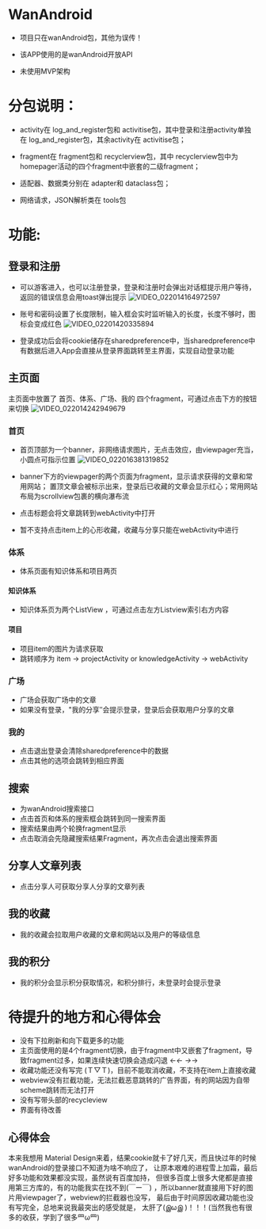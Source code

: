 # WanAndroid
* 项目只在wanAndroid包，其他为误传！

* 该APP使用的是wanAndroid开放API  

* 未使用MVP架构

# 分包说明：
* activity在 log_and_register包和 activitise包，其中登录和注册activity单独在 log_and_register包，其余activity在 activitise包； 

* fragment在 fragment包和 recyclerview包，其中 recyclerview包中为homepager活动的四个fragment中嵌套的二级fragment；  

* 适配器、数据类分别在 adapter和 dataclass包； 

* 网络请求，JSON解析类在 tools包

# 功能:

## 登录和注册


* 可以游客进入，也可以注册登录，登录和注册时会弹出对话框提示用户等待，返回的错误信息会用toast弹出提示
![VIDEO_022014164972597](https://user-images.githubusercontent.com/73435804/108591477-f0b21c00-73a3-11eb-98d1-a08f1e231fe8.gif)

* 账号和密码设置了长度限制，输入框会实时监听输入的长度，长度不够时，图标会变成红色
![VIDEO_02201420335894](https://user-images.githubusercontent.com/73435804/108591432-b2b4f800-73a3-11eb-8879-d735d1fc1e40.gif)

* 登录成功后会将cookie储存在sharedpreference中，当sharedpreference中有数据后进入App会直接从登录界面跳转至主界面，实现自动登录功能

## 主页面
主页面中放置了 首页、体系、广场、我的 四个fragment，可通过点击下方的按钮来切换
![VIDEO_022014242949679](https://user-images.githubusercontent.com/73435804/108591542-3ec71f80-73a4-11eb-9a5e-5d18f58c2ff5.gif)

### 首页
* 首页顶部为一个banner，非网络请求图片，无点击效应，由viewpager充当，小圆点可指示位置
![VIDEO_022016381319852](https://user-images.githubusercontent.com/73435804/108591591-76ce6280-73a4-11eb-9faf-0d42ddce43a5.gif)

* banner下方的viewpager的两个页面为fragment，显示请求获得的文章和常用网站；
置顶文章会被标示出来，登录后已收藏的文章会显示红心；常用网站布局为scrollview包裹的横向瀑布流 

* 点击标题会将文章跳转到webActivity中打开

* 暂不支持点击item上的心形收藏，收藏与分享只能在webActivity中进行
### 体系
* 体系页面有知识体系和项目两页
#### 知识体系 
* 知识体系页为两个ListView ，可通过点击左方Listview索引右方内容
#### 项目 
* 项目item的图片为请求获取  
* 跳转顺序为 item → projectActivity or knowledgeActivity → webActivity
### 广场
* 广场会获取广场中的文章
* 如果没有登录，"我的分享″会提示登录，登录后会获取用户分享的文章
### 我的
* 点击退出登录会清除sharedpreference中的数据
* 点击其他的选项会跳转到相应界面
## 搜索 
* 为wanAndroid搜索接口
* 点击首页和体系的搜索框会跳转到同一搜索界面
* 搜索结果由两个轮换fragment显示 
* 点击取消会先隐藏搜索结果Fragment，再次点击会退出搜索界面
## 分享人文章列表
* 点击分享人可获取分享人分享的文章列表
## 我的收藏 
* 我的收藏会拉取用户收藏的文章和网站以及用户的等级信息
## 我的积分 
* 我的积分会显示积分获取情况，和积分排行，未登录时会提示登录 
# 待提升的地方和心得体会
* 没有下拉刷新和向下载更多的功能 
* 主页面使用的是4个fragment切换，由于fragment中又嵌套了fragment，导致fragment过多，如果连续快速切换会造成闪退 ←_← →_→
* 收藏功能还没有写完 (Ｔ▽Ｔ)，目前不能取消收藏，不支持在item上直接收藏
* webview没有拦截功能，无法拦截恶意跳转的广告界面，有的网站因为自带scheme跳转而无法打开
* 没有写带头部的recycleview
* 界面有待改善
## 心得体会
本来我想用 Material Design来着，结果cookie就卡了好几天，而且快过年的时候wanAndroid的登录接口不知道为啥不响应了，
让原本艰难的进程雪上加霜，最后好多功能和效果都没实现，虽然说有百度加持，
但很多百度上很多大佬都是直接用第三方库的，有的功能我实在找不到(￣ー￣)
，所以banner就直接用下好的图片用viewpager了，webview的拦截器也没写，
最后由于时间原因收藏功能也没有写完全，总地来说我最突出的感受就是，
太肝了(இωஇ )！！！(当然我也有很多的收获，学到了很多罒ω罒)








